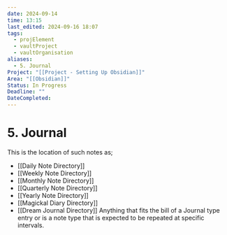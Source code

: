 ```yaml
---
date: 2024-09-14
time: 13:15
last_edited: 2024-09-16 18:07
tags:
  - projElement
  - vaultProject
  - vaultOrganisation
aliases:
  - 5. Journal
Project: "[[Project - Setting Up Obsidian]]"
Area: "[[Obsidian]]"
Status: In Progress
Deadline: ""
DateCompleted:
---
```

# 5. Journal
This is the location of such notes as;
- [[Daily Note Directory]]
- [[Weekly Note Directory]]
- [[Monthly Note Directory]]
- [[Quarterly Note Directory]]
- [[Yearly Note Directory]]
- [[Magickal Diary Directory]]
- [[Dream Journal Directory]]
Anything that fits the bill of a Journal type entry or is a note type that is expected to be repeated at specific intervals.
